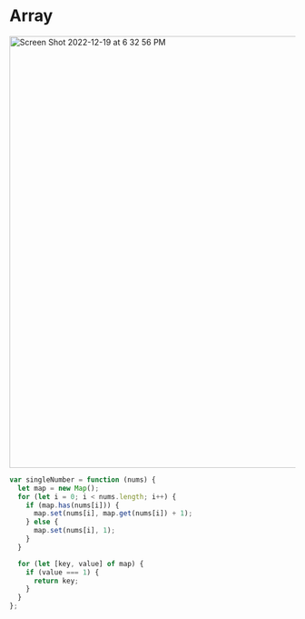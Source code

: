 # Array
<img width="760" alt="Screen Shot 2022-12-19 at 6 32 56 PM" src="https://user-images.githubusercontent.com/37787994/208554160-a65aa0fe-add6-49a5-aef3-331bc9f88dc5.png">

```js
var singleNumber = function (nums) {
  let map = new Map();
  for (let i = 0; i < nums.length; i++) {
    if (map.has(nums[i])) {
      map.set(nums[i], map.get(nums[i]) + 1);
    } else {
      map.set(nums[i], 1);
    }
  }

  for (let [key, value] of map) {
    if (value === 1) {
      return key;
    }
  }
};
```
